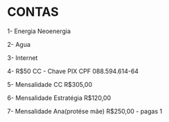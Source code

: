# CONTAS

1- Energia Neoenergia

2- Agua 

3- Internet

4- R$50 CC  - Chave PIX CPF 088.594.614-64

5- Mensalidade CC R$305,00

6- Mensalidade Estratégia R$120,00

7- Mensalidade Ana(protése mãe) R$250,00 - pagas 1




